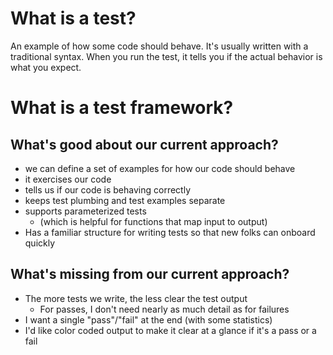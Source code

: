 # What is a test?

An example of how some code should behave. It's usually written with a traditional syntax.
When you run the test, it tells you if the actual behavior is what you expect.

# What is a test framework?

## What's good about our current approach?

- we can define a set of examples for how our code should behave
- it exercises our code
- tells us if our code is behaving correctly
- keeps test plumbing and test examples separate
- supports parameterized tests
    - (which is helpful for functions that map input to output)
- Has a familiar structure for writing tests so that new folks can onboard quickly

## What's missing from our current approach?

- The more tests we write, the less clear the test output
    - For passes, I don't need nearly as much detail as for failures
- I want a single "pass"/"fail" at the end (with some statistics)
- I'd like color coded output to make it clear at a glance if it's a pass or a fail

